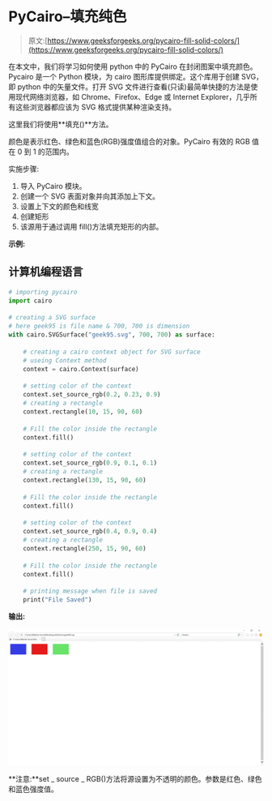 # PyCairo–填充纯色

> 原文:[https://www.geeksforgeeks.org/pycairo-fill-solid-colors/](https://www.geeksforgeeks.org/pycairo-fill-solid-colors/)

在本文中，我们将学习如何使用 python 中的 PyCairo 在封闭图案中填充颜色。Pycairo 是一个 Python 模块，为 cairo 图形库提供绑定。这个库用于创建 SVG，即 python 中的矢量文件。打开 SVG 文件进行查看(只读)最简单快捷的方法是使用现代网络浏览器，如 Chrome、Firefox、Edge 或 Internet Explorer，几乎所有这些浏览器都应该为 SVG 格式提供某种渲染支持。

这里我们将使用**填充()**方法。

颜色是表示红色、绿色和蓝色(RGB)强度值组合的对象。PyCairo 有效的 RGB 值在 0 到 1 的范围内。

实施步骤:

1.  导入 PyCairo 模块。
2.  创建一个 SVG 表面对象并向其添加上下文。
3.  设置上下文的颜色和线宽
4.  创建矩形
5.  该源用于通过调用 fill()方法填充矩形的内部。

**示例:**

## 计算机编程语言

```py
# importing pycairo
import cairo

# creating a SVG surface
# here geek95 is file name & 700, 700 is dimension
with cairo.SVGSurface("geek95.svg", 700, 700) as surface:

    # creating a cairo context object for SVG surface
    # useing Context method
    context = cairo.Context(surface)

    # setting color of the context
    context.set_source_rgb(0.2, 0.23, 0.9)
    # creating a rectangle
    context.rectangle(10, 15, 90, 60)

    # Fill the color inside the rectangle
    context.fill()

    # setting color of the context
    context.set_source_rgb(0.9, 0.1, 0.1)
    # creating a rectangle
    context.rectangle(130, 15, 90, 60)

    # Fill the color inside the rectangle
    context.fill()

    # setting color of the context
    context.set_source_rgb(0.4, 0.9, 0.4)
    # creating a rectangle
    context.rectangle(250, 15, 90, 60)

    # Fill the color inside the rectangle
    context.fill()

    # printing message when file is saved
    print("File Saved")
```

**输出:**

![](img/fc91b97c60b9440e662993b159221d35.png)

**注意:**set _ source _ RGB()方法将源设置为不透明的颜色。参数是红色、绿色和蓝色强度值。